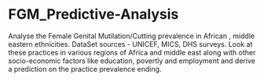 # FGM_Predictive-Analysis
Analyse the Female Genital Mutilation/Cutting prevalence in African , middle eastern ethnicities. DataSet sources - UNICEF, MICS, DHS surveys. Look at these practices in various regions of Africa and middle east along with other socio-economic factors like education, povertly and employment and derive a prediction on the practice prevalence ending.
